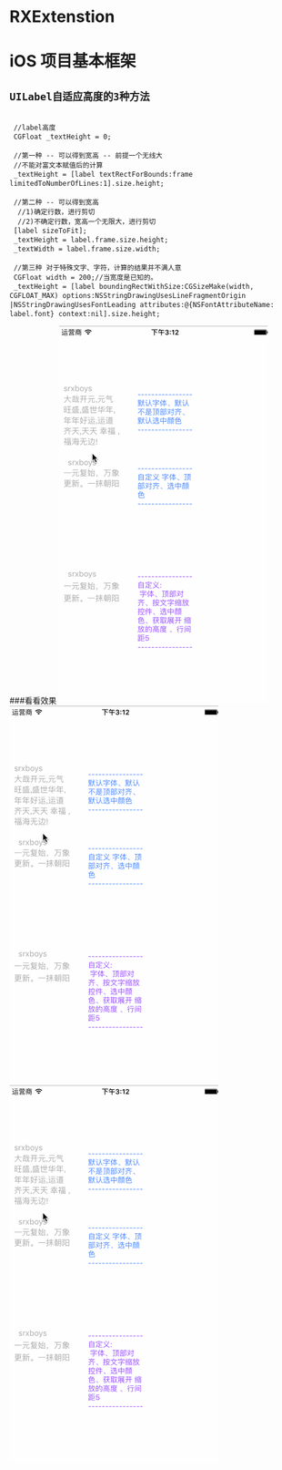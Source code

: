 # RXExtenstion
# iOS 项目基本框架
## `UILabel自适应高度的3种方法`
```objc

 //label高度
 CGFloat _textHeight = 0;

 //第一种 -- 可以得到宽高 -- 前提一个无线大
 //不能对富文本赋值后的计算
 _textHeight = [label textRectForBounds:frame limitedToNumberOfLines:1].size.height;

 //第二种 -- 可以得到宽高
  //1)确定行数，进行剪切
  //2)不确定行数，宽高一个无限大，进行剪切
 [label sizeToFit];
 _textHeight = label.frame.size.height;
 _textWidth = label.frame.size.width;

 //第三种 对于特殊文字、字符，计算的结果并不满人意
 CGFloat width = 200;//当宽度是已知的。
 _textHeight = [label boundingRectWithSize:CGSizeMake(width, CGFLOAT_MAX) options:NSStringDrawingUsesLineFragmentOrigin |NSStringDrawingUsesFontLeading attributes:@{NSFontAttributeName: label.font} context:nil].size.height;
```
###看看效果
![srxboys](https://github.com/srxboys/RXLabel/blob/master/RXLabel.gif)
![srxboys](https://github.com/srxboys/RXLabel/blob/master/RXLabel.gif)
![srxboys](https://github.com/srxboys/RXLabel/blob/master/RXLabel.gif)